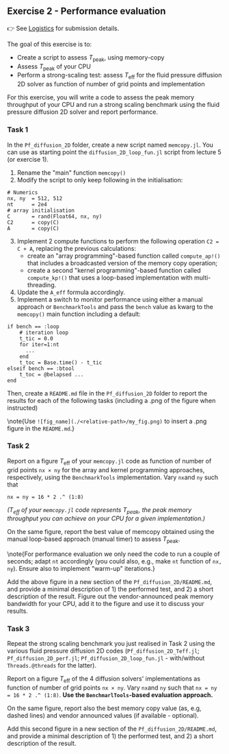 <!--This file was generated, do not modify it.-->
## Exercise 2 - **Performance evaluation**

👉 See [Logistics](/logistics/#submission) for submission details.

The goal of this exercise is to:
- Create a script to assess $T_\mathrm{peak}$, using memory-copy
- Assess $T_\mathrm{peak}$ of your CPU
- Perform a strong-scaling test: assess $T_\mathrm{eff}$ for the fluid pressure diffusion 2D solver as function of number of grid points and implementation

For this exercise, you will write a code to assess the peak memory throughput of your CPU and run a strong scaling benchmark using the fluid pressure diffusion 2D solver and report performance.

### Task 1

In the `Pf_diffusion_2D` folder, create a new script named `memcopy.jl`. You can use as starting point the `diffusion_2D_loop_fun.jl` script from lecture 5 (or exercise 1).

1. Rename the "main" function `memcopy()`
2. Modify the script to only keep following in the initialisation:

````julia:ex1
# Numerics
nx, ny  = 512, 512
nt      = 2e4
# array initialisation
C       = rand(Float64, nx, ny)
C2      = copy(C)
A       = copy(C)
````

3. Implement 2 compute functions to perform the following operation `C2 = C + A`, replacing the previous calculations:
    - create an "array programming"-based function called `compute_ap!()` that includes a broadcasted version of the memory copy operation;
    - create a second "kernel programming"-based function called `compute_kp!()` that uses a loop-based implementation with multi-threading.
4. Update the `A_eff` formula accordingly.
5. Implement a switch to monitor performance using either a manual approach or `BenchmarkTools` and pass the `bench` value as kwarg to the `memcopy()` main function including a default:

````julia:ex2
if bench == :loop
    # iteration loop
    t_tic = 0.0
    for iter=1:nt
      ...
    end
    t_toc = Base.time() - t_tic
elseif bench == :btool
    t_toc = @belapsed ...
end
````

Then, create a `README.md` file in the `Pf_diffusion_2D` folder to report the results for each of the following tasks (including a .png of the figure when instructed)

\note{Use `![fig_name](./<relative-path>/my_fig.png)` to insert a .png figure in the `README.md`.}

### Task 2

Report on a figure $T_\mathrm{eff}$ of your `memcopy.jl` code as function of number of grid points `nx × ny` for the array and kernel programming approaches, respectively, using the `BenchmarkTools` implementation. Vary `nx`and `ny` such that

````julia:ex3
nx = ny = 16 * 2 .^ (1:8)
````

_($T_\mathrm{eff}$ of your `memcopy.jl` code represents $T_\mathrm{peak}$, the peak memory throughput you can achieve on your CPU for a given implementation.)_

On the same figure, report the best value of memcopy obtained using the manual loop-based approach (manual timer) to assess $T_\mathrm{peak}$.

\note{For performance evaluation we only need the code to run a couple of seconds; adapt `nt` accordingly (you could also, e.g., make `nt` function of `nx, ny`). Ensure also to implement "warm-up" iterations.}

Add the above figure in a new section of the `Pf_diffusion_2D/README.md`, and provide a minimal description of 1) the performed test, and 2) a short description of the result. Figure out the vendor-announced peak memory bandwidth for your CPU, add it to the figure and use it to discuss your results.

### Task 3

Repeat the strong scaling benchmark you just realised in Task 2 using the various fluid pressure diffusion 2D codes (`Pf_diffusion_2D_Teff.jl`; `Pf_diffusion_2D_perf.jl`; `Pf_diffusion_2D_loop_fun.jl` - with/without `Threads.@threads` for the latter).

Report on a figure $T_\mathrm{eff}$ of the 4 diffusion solvers' implementations as function of number of grid points `nx × ny`. Vary `nx`and `ny` such that `nx = ny = 16 * 2 .^ (1:8)`. **Use the `BenchmarlTools`-based evaluation approach.**

On the same figure, report also the best memory copy value (as, e.g, dashed lines) and vendor announced values (if available - optional).

Add this second figure in a new section of the `Pf_diffusion_2D/README.md`, and provide a minimal description of 1) the performed test, and 2) a short description of the result.

